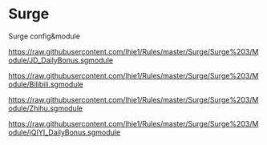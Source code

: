 # Surge
Surge config&amp;module

https://raw.githubusercontent.com/lhie1/Rules/master/Surge/Surge%203/Module/JD_DailyBonus.sgmodule

https://raw.githubusercontent.com/lhie1/Rules/master/Surge/Surge%203/Module/Bilibili.sgmodule

https://raw.githubusercontent.com/lhie1/Rules/master/Surge/Surge%203/Module/Zhihu.sgmodule

https://raw.githubusercontent.com/lhie1/Rules/master/Surge/Surge%203/Module/iQIYI_DailyBonus.sgmodule
